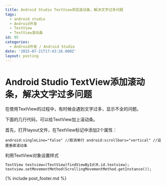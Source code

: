 ```yaml
---
title: Android Studio TextView添加滚动条，解决文字过多问题
tags:
  - android studio
  - Android开发
  - TextView
  - TextView滚动条
id: 95
categories:
  - Android开发 / Android Studio
date: '2015-07-21T17:43:26.000Z'
layout: posting
---
```


# Android Studio TextView添加滚动条，解决文字过多问题

在使用TextView的过程中，有时候会遇到文字过多，显示不全的问题。

下面的几行代码，可以给TextView加上滚动条。

首先，打开layout文件，在TextView标记中添加2个属性：

```
android:singleLine="false" //取消单行 android:scrollbars="vertical" //设置垂直滚动条
```

利用TextView对象设置样式

```
TextView textview=(TextView)findViewById(R.id.textview); textview.setMovementMethod(ScrollingMovementMethod.getInstance());
```



{% include post_footer.md %}